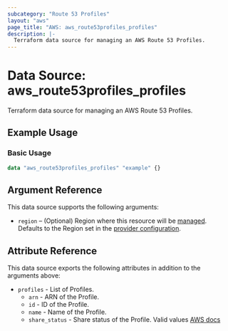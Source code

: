 ```yaml
---
subcategory: "Route 53 Profiles"
layout: "aws"
page_title: "AWS: aws_route53profiles_profiles"
description: |-
  Terraform data source for managing an AWS Route 53 Profiles.
---
```


# Data Source: aws_route53profiles_profiles

Terraform data source for managing an AWS Route 53 Profiles.

## Example Usage

### Basic Usage

```terraform
data "aws_route53profiles_profiles" "example" {}
```

## Argument Reference

This data source supports the following arguments:

* `region` – (Optional) Region where this resource will be [managed](https://docs.aws.amazon.com/general/latest/gr/rande.html#regional-endpoints). Defaults to the Region set in the [provider configuration](https://registry.terraform.io/providers/hashicorp/aws/latest/docs#aws-configuration-reference).

## Attribute Reference

This data source exports the following attributes in addition to the arguments above:

* `profiles` - List of Profiles.
    * `arn` - ARN of the Profile.
    * `id` - ID of the Profile.
    * `name` - Name of the Profile.
    * `share_status` - Share status of the Profile. Valid values [AWS docs](https://docs.aws.amazon.com/Route53/latest/APIReference/API_route53profiles_Profile.html)
